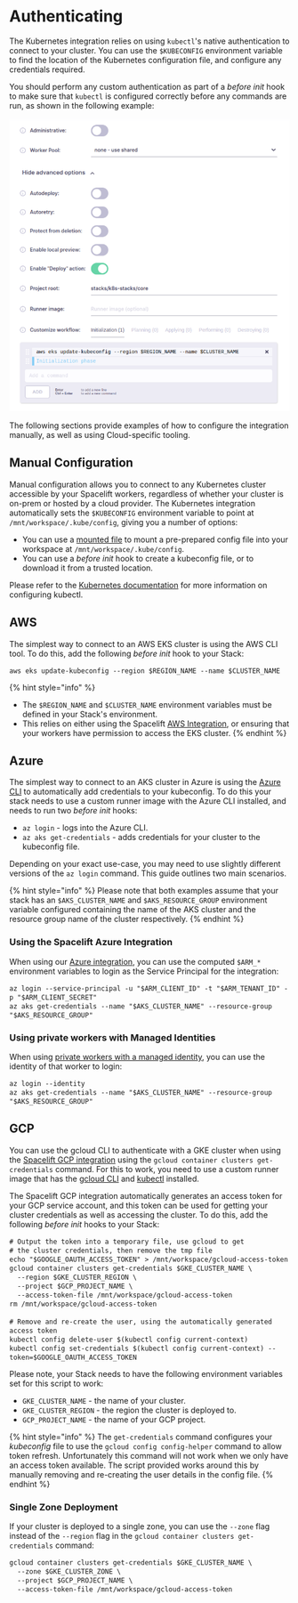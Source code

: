 # Authenticating

The Kubernetes integration relies on using `kubectl`'s native authentication to connect to your cluster. You can use the `$KUBECONFIG` environment variable to find the location of the Kubernetes configuration file, and configure any credentials required.

You should perform any custom authentication as part of a _before init_ hook to make sure that `kubectl` is configured correctly before any commands are run, as shown in the following example:

![](<../../assets/screenshots/image (110).png>)

The following sections provide examples of how to configure the integration manually, as well as using Cloud-specific tooling.

## Manual Configuration

Manual configuration allows you to connect to any Kubernetes cluster accessible by your Spacelift workers, regardless of whether your cluster is on-prem or hosted by a cloud provider. The Kubernetes integration automatically sets the `$KUBECONFIG` environment variable to point at `/mnt/workspace/.kube/config`, giving you a number of options:

* You can use a [mounted file](../../concepts/configuration/environment.md#mounted-files) to mount a pre-prepared config file into your workspace at `/mnt/workspace/.kube/config`.
* You can use a _before init_ hook to create a kubeconfig file, or to download it from a trusted location.

Please refer to the [Kubernetes documentation](https://kubernetes.io/docs/tasks/access-application-cluster/configure-access-multiple-clusters/) for more information on configuring kubectl.

## AWS

The simplest way to connect to an AWS EKS cluster is using the AWS CLI tool. To do this, add the following _before init_ hook to your Stack:

```
aws eks update-kubeconfig --region $REGION_NAME --name $CLUSTER_NAME
```

{% hint style="info" %}
* The `$REGION_NAME` and `$CLUSTER_NAME` environment variables must be defined in your Stack's environment.
* This relies on either using the Spacelift [AWS Integration](../../integrations/cloud-providers/aws.md), or ensuring that your workers have permission to access the EKS cluster.
{% endhint %}

## Azure

The simplest way to connect to an AKS cluster in Azure is using the [Azure CLI](https://docs.microsoft.com/en-us/cli/azure/) to automatically add credentials to your kubeconfig. To do this your stack needs to use a custom runner image with the Azure CLI installed, and needs to run two _before init_ hooks:

* `az login` - logs into the Azure CLI.
* `az aks get-credentials` - adds credentials for your cluster to the kubeconfig file.

Depending on your exact use-case, you may need to use slightly different versions of the `az login` command. This guide outlines two main scenarios.

{% hint style="info" %}
Please note that both examples assume that your stack has an `$AKS_CLUSTER_NAME` and `$AKS_RESOURCE_GROUP` environment variable configured containing the name of the AKS cluster and the resource group name of the cluster respectively.
{% endhint %}

### Using the Spacelift Azure Integration

When using our [Azure integration](../../integrations/cloud-providers/azure.md#spacelift-managed-integration), you can use the computed `$ARM_*` environment variables to login as the Service Principal for the integration:

```
az login --service-principal -u "$ARM_CLIENT_ID" -t "$ARM_TENANT_ID" -p "$ARM_CLIENT_SECRET"
az aks get-credentials --name "$AKS_CLUSTER_NAME" --resource-group "$AKS_RESOURCE_GROUP"
```

### Using private workers with Managed Identities

When using [private workers with a managed identity](../../integrations/cloud-providers/azure.md#managed-identities), you can use the identity of that worker to login:

```
az login --identity
az aks get-credentials --name "$AKS_CLUSTER_NAME" --resource-group "$AKS_RESOURCE_GROUP"
```

## GCP

You can use the gcloud CLI to authenticate with a GKE cluster when using the [Spacelift GCP integration](../../integrations/cloud-providers/gcp.md) using the `gcloud container clusters get-credentials` command. For this to work, you need to use a custom runner image that has the [gcloud CLI](https://cloud.google.com/sdk/gcloud) and [kubectl](https://kubernetes.io/docs/tasks/tools/#kubectl) installed.

The Spacelift GCP integration automatically generates an access token for your GCP service account, and this token can be used for getting your cluster credentials as well as accessing the cluster. To do this, add the following _before init_ hooks to your Stack:

```
# Output the token into a temporary file, use gcloud to get
# the cluster credentials, then remove the tmp file
echo "$GOOGLE_OAUTH_ACCESS_TOKEN" > /mnt/workspace/gcloud-access-token
gcloud container clusters get-credentials $GKE_CLUSTER_NAME \
  --region $GKE_CLUSTER_REGION \
  --project $GCP_PROJECT_NAME \
  --access-token-file /mnt/workspace/gcloud-access-token
rm /mnt/workspace/gcloud-access-token

# Remove and re-create the user, using the automatically generated access token
kubectl config delete-user $(kubectl config current-context)
kubectl config set-credentials $(kubectl config current-context) --token=$GOOGLE_OAUTH_ACCESS_TOKEN
```

Please note, your Stack needs to have the following environment variables set for this script to work:

* `GKE_CLUSTER_NAME` - the name of your cluster.
* `GKE_CLUSTER_REGION` - the region the cluster is deployed to.
* `GCP_PROJECT_NAME` - the name of your GCP project.

{% hint style="info" %}
The `get-credentials` command configures your _kubeconfig_ file to use the `gcloud config config-helper` command to allow token refresh. Unfortunately this command will not work when we only have an access token available. The script provided works around this by manually removing and re-creating the user details in the config file.
{% endhint %}

### Single Zone Deployment

If your cluster is deployed to a single zone, you can use the `--zone` flag instead of the `--region` flag in the `gcloud container clusters get-credentials` command:

```
gcloud container clusters get-credentials $GKE_CLUSTER_NAME \
  --zone $GKE_CLUSTER_ZONE \
  --project $GCP_PROJECT_NAME \
  --access-token-file /mnt/workspace/gcloud-access-token
```
